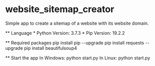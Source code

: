 # website_sitemap_creator
Simple app to create a sitemap of a website with its website domain.

** Language
    * Python Version: 3.7.3 
    * Pip Version: 19.2.2
    
** Required packages
    pip install pip --upgrade
    pip install requests --upgrade
    pip install beautifulsoup4

** Start the app
In Windows: python start.py
In Linux:   python start.py